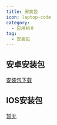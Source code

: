 ```yaml
---
title: 安装包
icon: laptop-code
category:
  - 应用相关
tag:
  - 安装包
---
```


## 安卓安装包

[安装包下载](/weapp-data/com.tencent.weauth-0.0.1.apk)

## IOS安装包

[暂无](/weapp-data/com.tencent.weauth-0.0.1.apk)